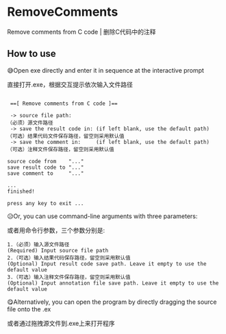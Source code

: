 # RemoveComments

Remove comments from C code | 删除C代码中的注释

How to use
---

😅Open exe directly and enter it in sequence at the interactive prompt

直接打开.exe，根据交互提示依次输入文件路径

```

 ==[ Remove comments from C code ]==

 -> source file path:
（必须）源文件路径
 -> save the result code in: (if left blank, use the default path)
（可选）结果代码文件保存路径，留空则采用默认值
 -> save the comment in:     (if left blank, use the default path)
（可选）注释文件保存路径，留空则采用默认值

source code from    "..."
save result code to "..."
save comment to     "..."

...
finished!

press any key to exit ...
```

😥Or, you can use command-line arguments with three parameters:

或者用命令行参数，三个参数分别是:

```
1.（必须）输入源文件路径
(Required) Input source file path
2.（可选）输入结果代码保存路径，留空则采用默认值
(Optional) Input result code save path. Leave it empty to use the default value
3.（可选）输入注释文件保存路径，留空则采用默认值
(Optional) Input annotation file save path. Leave it empty to use the default value
```

😋Alternatively, you can open the program by directly dragging the source file onto the .ex

或者通过拖拽源文件到.exe上来打开程序
